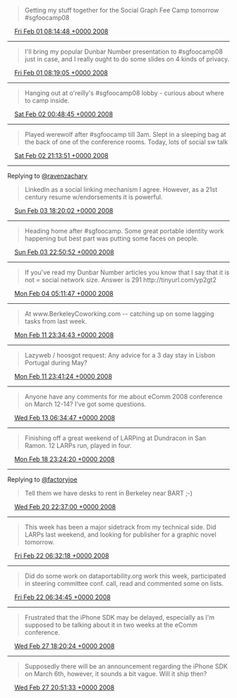 > Getting my stuff together for the Social Graph Fee Camp tomorrow \#sgfoocamp08

<img src="../../media/tweet.ico" width="12" /> [Fri Feb 01 08:14:48 +0000 2008](https://twitter.com/ChristopherA/status/665338332)

----

> I'll bring my popular Dunbar Number presentation to \#sgfoocamp08 just in case, and I really ought to do some slides on 4 kinds of privacy\.

<img src="../../media/tweet.ico" width="12" /> [Fri Feb 01 08:19:05 +0000 2008](https://twitter.com/ChristopherA/status/665347352)

----

> Hanging out at o'reilly's \#sgfoocamp08 lobby \- curious about where to  camp inside\.

<img src="../../media/tweet.ico" width="12" /> [Sat Feb 02 00:48:45 +0000 2008](https://twitter.com/ChristopherA/status/668282552)

----

> Played werewolf after \#sgfoocamp till 3am\. Slept in a sleeping bag at the back of one of the conference rooms\. Today, lots of social sw talk

<img src="../../media/tweet.ico" width="12" /> [Sat Feb 02 21:13:51 +0000 2008](https://twitter.com/ChristopherA/status/671035562)

----

Replying to [@ravenzachary](https://twitter.com/ravenzachary/status/673396602)

> LinkedIn as a social linking mechanism I agree\. However, as a 21st century resume w/endorsements it is powerful\.

<img src="../../media/tweet.ico" width="12" /> [Sun Feb 03 18:20:02 +0000 2008](https://twitter.com/ChristopherA/status/673406282)

----

> Heading home after \#sgfoocamp\. Some great portable identity work happening but best part was putting some faces on people\.

<img src="../../media/tweet.ico" width="12" /> [Sun Feb 03 22:50:52 +0000 2008](https://twitter.com/ChristopherA/status/673989482)

----

> If you've read my Dunbar Number articles you know that I say that it is not \= social network size\. Answer is 291 http://tinyurl\.com/yp2gt2

<img src="../../media/tweet.ico" width="12" /> [Mon Feb 04 05:11:47 +0000 2008](https://twitter.com/ChristopherA/status/675102502)

----

> At www\.BerkeleyCoworking\.com \-\- catching up on some lagging tasks from last week\.

<img src="../../media/tweet.ico" width="12" /> [Mon Feb 11 23:34:43 +0000 2008](https://twitter.com/ChristopherA/status/701427762)

----

> Lazyweb / hoosgot request: Any advice for a 3 day stay in Lisbon Portugal during May?

<img src="../../media/tweet.ico" width="12" /> [Mon Feb 11 23:41:24 +0000 2008](https://twitter.com/ChristopherA/status/701448972)

----

> Anyone have any comments for me about eComm 2008 conference on March 12\-14? I've got some questions\.

<img src="../../media/tweet.ico" width="12" /> [Wed Feb 13 06:34:47 +0000 2008](https://twitter.com/ChristopherA/status/706403772)

----

> Finishing off a great weekend of LARPing at Dundracon in San Ramon\. 12 LARPs run, played in four\.

<img src="../../media/tweet.ico" width="12" /> [Mon Feb 18 23:24:20 +0000 2008](https://twitter.com/ChristopherA/status/728207112)

----

Replying to [@factoryjoe](https://twitter.com/chrismessina/status/736548932)

> Tell them we have desks to rent in Berkeley near BART ;\-\)

<img src="../../media/tweet.ico" width="12" /> [Wed Feb 20 22:37:00 +0000 2008](https://twitter.com/ChristopherA/status/736750852)

----

> This week has been a major sidetrack from my technical side\. Did LARPs last weekend, and looking for publisher for a graphic novel tomorrow\.

<img src="../../media/tweet.ico" width="12" /> [Fri Feb 22 06:32:18 +0000 2008](https://twitter.com/ChristopherA/status/742641972)

----

> Did do some work on dataportability\.org work this week, participated in steering committee conf\. call, read and commented some on lists\.

<img src="../../media/tweet.ico" width="12" /> [Fri Feb 22 06:34:45 +0000 2008](https://twitter.com/ChristopherA/status/742648632)

----

> Frustrated that the iPhone SDK may be delayed, especially as I'm supposed to be talking about it in two weeks at the eComm conference\.

<img src="../../media/tweet.ico" width="12" /> [Wed Feb 27 18:20:24 +0000 2008](https://twitter.com/ChristopherA/status/764096746)

----

> Supposedly there will be an announcement regarding the iPhone SDK on March 6th, however, it sounds a bit vague\. Will it ship then?

<img src="../../media/tweet.ico" width="12" /> [Wed Feb 27 20:51:33 +0000 2008](https://twitter.com/ChristopherA/status/764152742)